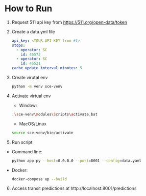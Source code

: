 # How to Run

1. Request 511 api key from https://511.org/open-data/token

2. Create a data.yml file

   ```yml
   api_key: <YOUR API KEY from #1>
   stops:
     - operator: SC
       id: 46573
     - operator: SC
       id: 46521
   cache_update_interval_minutes: 5
   ```

3. Create virutal env

   ```sh
   python -m venv sce-venv
   ```

4. Activate virtual env

   - Window:

   ```sh
   .\sce-venv\modules\Scripts\activate.bat
   ```

   - MacOS/Linux

   ```sh
   source sce-venv/bin/activate
   ```

5. Run script

- Command line:

  ```sh
  python app.py --host=0.0.0.0 --port=8001 --config=data.yaml
  ```

- Docker:

  ```sh
  docker-compose up --build
  ```

6. Access transit predictions at http://localhost:8001/predictions
